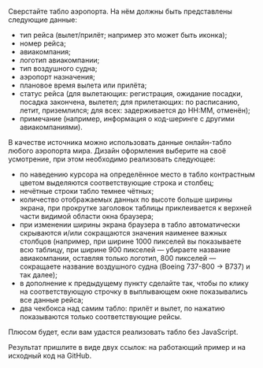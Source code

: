 Сверстайте табло аэропорта. На нём должны быть представлены следующие данные:

* тип рейса (вылет/прилёт; например это может быть иконка);
* номер рейса;
* авиакомпания;
* логотип авиакомпании;
* тип воздушного судна;
* аэропорт назначения;
* плановое время вылета или прилёта;
* статус рейса (для вылетающих: регистрация, ожидание посадки, посадка закончена, вылетел; для прилетающих: по расписанию, летит, приземлился; для всех: задерживается до HH:MM, отменён);
* примечание (например, информация о код-шеринге с другими авиакомпаниями).

В качестве источника можно использовать данные онлайн-табло любого аэропорта мира.
Дизайн оформления выберите на своё усмотрение, при этом необходимо реализовать следующее:

* по наведению курсора на определённое место в табло контрастным цветом выделяются соответствующие строка и столбец;
* нечётные строки табло темнее чётных;
* количество отображаемых данных по высоте больше ширины экрана, при прокрутке заголовок таблицы приклеивается к верхней части видимой области окна браузера;
* при изменении ширины экрана браузера в табло автоматически скрываются и/или сокращаются значения наименее важных столбцов (например, при ширине 1000 пикселей вы показываете всю таблицу, при ширине 900 пикселей — убираете название авиакомпании, оставляя только логотип, 800 пикселей — сокращаете название воздушного судна (Boeing 737-800 -> B737) и так далее);
* в дополнение к предыдущему пункту сделайте так, чтобы по клику на соответствующую строчку в выплывающем окне показывались все данные рейса;
* два чекбокса над самим табло: прилёт и вылет, по нажатию показываются только соответствующие рейсы.

Плюсом будет, если вам удастся реализовать табло без JavaScript.

Результат пришлите в виде двух ссылок: на работающий пример и на исходный код на GitHub.